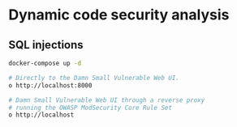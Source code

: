 # Dynamic code security analysis

## SQL injections

```bash
docker-compose up -d

# Directly to the Damn Small Vulnerable Web UI.
o http://localhost:8000

# Damn Small Vulnerable Web UI through a reverse proxy
# running the OWASP ModSecurity Core Rule Set
o http://localhost
```
